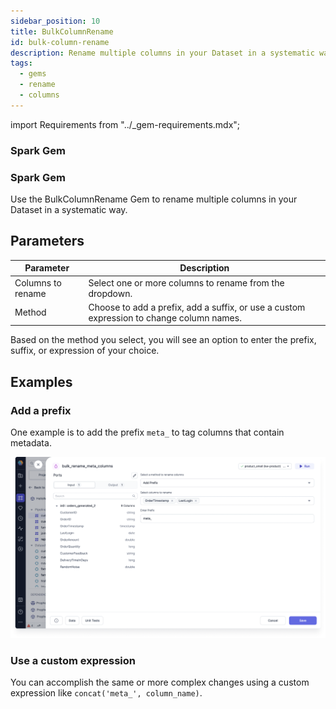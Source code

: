 ```yaml
---
sidebar_position: 10
title: BulkColumnRename
id: bulk-column-rename
description: Rename multiple columns in your Dataset in a systematic way.
tags:
  - gems
  - rename
  - columns
---
```

import Requirements from "../_gem-requirements.mdx";

<h3><span class="badge">Spark Gem</span></h3>
        
<Requirements packagename="ProphecySparkBasicPython"
  packageversion="0.2.11"
  scalalib="7.1.97"
  pythonlib="1.8.19"
  packageversion122="Not Supported"
  packageversion143="Not Supported"
  packageversion154="Not Supported"
/>

<h3><span class="badge">Spark Gem</span></h3>

Use the BulkColumnRename Gem to rename multiple columns in your Dataset in a systematic way.

## Parameters

| Parameter         | Description                                                                              |
| ----------------- | ---------------------------------------------------------------------------------------- |
| Columns to rename | Select one or more columns to rename from the dropdown.                                  |
| Method            | Choose to add a prefix, add a suffix, or use a custom expression to change column names. |

Based on the method you select, you will see an option to enter the prefix, suffix, or expression of your choice.

## Examples

### Add a prefix

One example is to add the prefix `meta_` to tag columns that contain metadata.

![Add prefix to multiple columns](./img/bulk-add-prefix.png)

### Use a custom expression

You can accomplish the same or more complex changes using a custom expression like `concat('meta_', column_name)`.
